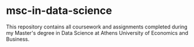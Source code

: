 # msc-in-data-science
This repository contains all coursework and assignments completed during my Master's degree in Data Science at Athens University of Economics and Business.
